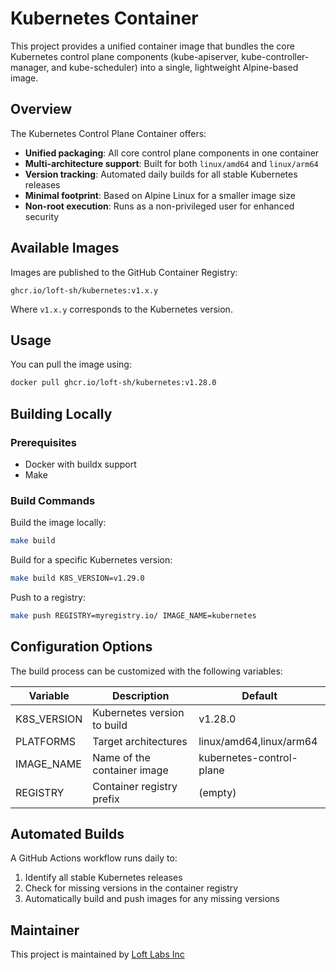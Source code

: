 # Kubernetes Container

This project provides a unified container image that bundles the core Kubernetes control plane components (kube-apiserver, kube-controller-manager, and kube-scheduler) into a single, lightweight Alpine-based image.

## Overview

The Kubernetes Control Plane Container offers:

- **Unified packaging**: All core control plane components in one container
- **Multi-architecture support**: Built for both `linux/amd64` and `linux/arm64`
- **Version tracking**: Automated daily builds for all stable Kubernetes releases
- **Minimal footprint**: Based on Alpine Linux for a smaller image size
- **Non-root execution**: Runs as a non-privileged user for enhanced security

## Available Images

Images are published to the GitHub Container Registry:

```
ghcr.io/loft-sh/kubernetes:v1.x.y
```

Where `v1.x.y` corresponds to the Kubernetes version.

## Usage

You can pull the image using:

```bash
docker pull ghcr.io/loft-sh/kubernetes:v1.28.0
```

## Building Locally

### Prerequisites

- Docker with buildx support
- Make

### Build Commands

Build the image locally:

```bash
make build
```

Build for a specific Kubernetes version:

```bash
make build K8S_VERSION=v1.29.0
```

Push to a registry:

```bash
make push REGISTRY=myregistry.io/ IMAGE_NAME=kubernetes
```

## Configuration Options

The build process can be customized with the following variables:

| Variable | Description | Default |
|----------|-------------|---------|
| K8S_VERSION | Kubernetes version to build | v1.28.0 |
| PLATFORMS | Target architectures | linux/amd64,linux/arm64 |
| IMAGE_NAME | Name of the container image | kubernetes-control-plane |
| REGISTRY | Container registry prefix | (empty) |

## Automated Builds

A GitHub Actions workflow runs daily to:

1. Identify all stable Kubernetes releases
2. Check for missing versions in the container registry
3. Automatically build and push images for any missing versions

## Maintainer

This project is maintained by [Loft Labs Inc](https://loft.sh)
